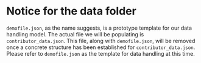 # Notice for the data folder

`demofile.json`, as the name suggests, is a prototype template for our data handling
model. The actual file we will be populating is `contributor_data.json`. This file,
along with `demofile.json`, will be removed once a concrete structure has been established
for `contributor_data.json`. Please refer to `demofile.json` as the template for
data handling at this time.
